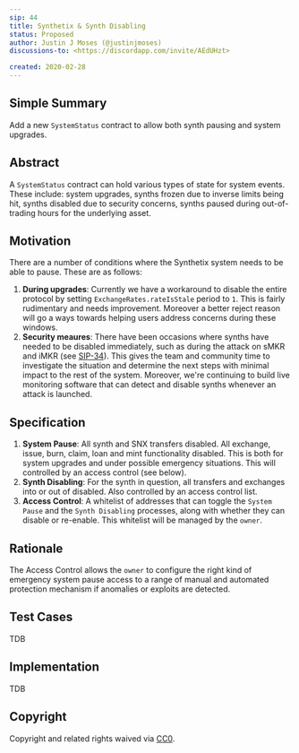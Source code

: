 ```yaml
---
sip: 44
title: Synthetix & Synth Disabling
status: Proposed
author: Justin J Moses (@justinjmoses)
discussions-to: <https://discordapp.com/invite/AEdUHzt>

created: 2020-02-28
---
```


<!--You can leave these HTML comments in your merged SIP and delete the visible duplicate text guides, they will not appear and may be helpful to refer to if you edit it again. This is the suggested template for new SIPs. Note that an SIP number will be assigned by an editor. When opening a pull request to submit your SIP, please use an abbreviated title in the filename, `sip-draft_title_abbrev.md`. The title should be 44 characters or less.-->

## Simple Summary

<!--"If you can't explain it simply, you don't understand it well enough." Provide a simplified and layman-accessible explanation of the SIP.-->

Add a new `SystemStatus` contract to allow both synth pausing and system upgrades.

## Abstract

<!--A short (~200 word) description of the technical issue being addressed.-->

A `SystemStatus` contract can hold various types of state for system events. These include: system upgrades, synths frozen due to inverse limits being hit, synths disabled due to security concerns, synths paused during out-of-trading hours for the underlying asset.

## Motivation

<!--The motivation is critical for SIPs that want to change Synthetix. It should clearly explain why the existing protocol specification is inadequate to address the problem that the SIP solves. SIP submissions without sufficient motivation may be rejected outright.-->

There are a number of conditions where the Synthetix system needs to be able to pause. These are as follows:

1. **During upgrades**: Currently we have a workaround to disable the entire protocol by setting `ExchangeRates.rateIsStale` period to `1`. This is fairly rudimentary and needs improvement. Moreover a better reject reason will go a ways towards helping users address concerns during these windows.
2. **Security meaures**: There have been occasions where synths have needed to be disabled immediately, such as during the attack on sMKR and iMKR (see [SIP-34](./sip-34.md)). This gives the team and community time to investigate the situation and determine the next steps with minimal impact to the rest of the system. Moreover, we're continuing to build live monitoring software that can detect and disable synths whenever an attack is launched.

## Specification

<!--The technical specification should describe the syntax and semantics of any new feature.-->

1. **System Pause**: All synth and SNX transfers disabled. All exchange, issue, burn, claim, loan and mint functionality disabled. This is both for system upgrades and under possible emergency situations. This will controlled by an access control (see below).
2. **Synth Disabling**: For the synth in question, all transfers and exchanges into or out of disabled. Also controlled by an access control list.
3. **Access Control**: A whitelist of addresses that can toggle the `System Pause` and the `Synth Disabling` processes, along with whether they can disable or re-enable. This whitelist will be managed by the `owner`.

## Rationale

<!--The rationale fleshes out the specification by describing what motivated the design and why particular design decisions were made. It should describe alternate designs that were considered and related work, e.g. how the feature is supported in other languages. The rationale may also provide evidence of consensus within the community, and should discuss important objections or concerns raised during discussion.-->

The Access Control allows the `owner` to configure the right kind of emergency system pause access to a range of manual and automated protection mechanism if anomalies or exploits are detected.

## Test Cases

<!--Test cases for an implementation are mandatory for SIPs but can be included with the implementation..-->

TDB

## Implementation

<!--The implementations must be completed before any SIP is given status "Implemented", but it need not be completed before the SIP is "Approved". While there is merit to the approach of reaching consensus on the specification and rationale before writing code, the principle of "rough consensus and running code" is still useful when it comes to resolving many discussions of API details.-->

TDB

## Copyright

Copyright and related rights waived via [CC0](https://creativecommons.org/publicdomain/zero/1.0/).
